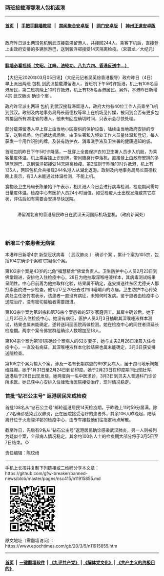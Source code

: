 ### 两班接载滞鄂港人包机返港
------------------------

#### [首页](https://github.com/gfw-breaker/banned-news/blob/master/README.md) &nbsp;&nbsp;|&nbsp;&nbsp; [手把手翻墙教程](https://github.com/gfw-breaker/guides/wiki) &nbsp;&nbsp;|&nbsp;&nbsp; [禁闻聚合安卓版](https://github.com/gfw-breaker/bn-android) &nbsp;&nbsp;|&nbsp;&nbsp; [网门安卓版](https://github.com/oGate2/oGate) &nbsp;&nbsp;|&nbsp;&nbsp; [神州正道安卓版](https://github.com/SzzdOgate/update) 



<div><img alt="" class="aligncenter wp-post-image" src="https://i.epochtimes.com/assets/uploads/2020/03/2003041003452188-600x400.jpg"/>
<div class="red16 caption">
 政府昨日派出两班包机到武汉接载滞留港人，共接回244人。乘客下机后，直接登上由政府安排的多辆旅游巴，送到骏洋邨接受14天隔离检疫。（宋碧龙／大纪元）
</div>
</div><hr/>

#### [翻墙必看视频（文昭、江峰、法轮功、八九六四、香港反送中...）](https://github.com/gfw-breaker/banned-news/blob/master/pages/link3.md)

<div><p>
 【大纪元2020年03月05日讯】（大纪元记者吴英综香港报导）政府昨日（4日）早上派出两班
 <ok href="https://www.epochtimes.com/gb/tag/%E5%8C%85%E6%9C%BA.html">
  包机
 </ok>
 到武汉接载滞留港人，首班机下午5时许抵港，机上有109名香港居民，第二班机晚上10时许抵港，机上有135名香港居民。另外，本港昨日新增4宗
 <ok href="https://www.epochtimes.com/gb/tag/%E6%AD%A6%E6%B1%89%E8%82%BA%E7%82%8E.html">
  武汉肺炎
 </ok>
 <ok href="https://www.epochtimes.com/gb/tag/%E7%A1%AE%E8%AF%8A%E4%B8%AA%E6%A1%88.html">
  确诊个案
 </ok>
 。
</p>
<p>
 政府昨早派出两班
 <ok href="https://www.epochtimes.com/gb/tag/%E5%8C%85%E6%9C%BA.html">
  包机
 </ok>
 到武汉接载滞留港人，政府大约有40位工作人员乘坐飞机到武汉。政制及内地事务局局长聂德权等早上在机场见传媒，被问到会否有更多包机接回所有湖北省的港人，他未有回应确切时间，只表示会尽快处理。
</p>
<p>
 部分载滞留港人早上穿上由当地小区提供的保护设备，陆续由当地政府安排的专车，送到机场。他们抵达机场后，由卫生署和入境处工作人员量体温和登记，每人获发一个用作识别的牌，及装有防护衣、消毒洗手液及卫生署的健康通知的袋。
</p>
<p>
 首班包机昨日下午5时许降落，一批穿上全套保护衣的卫生署人员步入机舱，为乘客量度体温。机上乘客挂上识别牌，带同随身行李落机，直接登上由政府安排的多辆旅游巴，送到骏洋邨接受14天隔离检疫。第2班则于昨晚10时许抵港，机上有135人，两班包机合共接载244名港人从湖北返港。政制及内地事务局局长聂德权晚上表示，有3人未能通过体温检测，不能上机。
</p>
<p>
 食物及卫生局局长陈肇始下午表示，相关港人今日会进行病毒检测，检疫期间需每日量度体温。检疫中心有医护人员24小时当值，如受检疫人士出现发烧或其它症状，评估后如有需要会安排尽快送院。
</p>
<figure class="wp-caption aligncenter" id="attachment_11915864" style="width: 450px">
 <ok href="http://i.epochtimes.com/assets/uploads/2020/03/a2-2@1200x1200.jpg">
  <img alt="" class="size-medium wp-image-11915864" src="http://i.epochtimes.com/assets/uploads/2020/03/a2-2@1200x1200-450x279.jpg"/>
 </ok>
 <br/><figcaption class="wp-caption-text">
  滞留湖北省的香港居民昨日在武汉天河国际机场登机。（政府新闻处）
 </figcaption><br/>
</figure><br/>
<h3>
 新增三个案患者无病征
</h3>
<p>
 本港昨日新增4宗
 <ok href="https://www.epochtimes.com/gb/tag/%E6%96%B0%E5%9E%8B%E5%86%A0%E7%8A%B6%E7%97%85%E6%AF%92.html">
  新型冠状病毒
 </ok>
 （
 <ok href="https://www.epochtimes.com/gb/tag/%E6%AD%A6%E6%B1%89%E8%82%BA%E7%82%8E.html">
  武汉肺炎
 </ok>
 ）
 <ok href="https://www.epochtimes.com/gb/tag/%E7%A1%AE%E8%AF%8A%E4%B8%AA%E6%A1%88.html">
  确诊个案
 </ok>
 ，累计个案为105宗，包括104宗确诊个案和1宗疑似个案。
</p>
<p>
 第102宗个案是43岁的北角“福慧精舍”佛堂负责人。卫生防护中心人员2月23日到佛堂跟进，安排他入住检疫中心，28日为他抽取深喉唾液样本，其病毒测试结果呈阴性。中心日前再为他抽取样化验，结果属不确定，遂安排送往东区尤德夫人那打素医院进一步检查。他1月17至20日去过四川峨嵋山的寺庙。卫生防护中心传染病处主任张竹君表示，该患者一直没有病征，未知何时发病。鉴于患者由检疫中心送院治疗，没有密切接触者需要跟进。
</p>
<p>
 第103宗个案为第91宗和第76宗个案患者的57岁家庭佣工。其雇主确诊后，她于上月25日入住检疫中心。她没有病征，医护人员3月3日抽取其深喉唾液样本测试，结果也属未能确定，遂转送玛丽医院再做检测。她在检疫中心的同住者须延长检疫期。两宗个案令佛堂群组确诊人数增加至18人。
</p>
<p>
 第104宗个案为第101宗确诊个案病人的62岁妻子，她与丈夫2月26日凌晨入住检疫中心，一直没有病征，其深喉唾液样本化验结果也属未能确定，3月3日获安排送院检查。
</p>
<p>
 第105宗个案为输入个案，涉及一名有长期病患的69岁女病人，居于跑马地乐陶苑维胜阁。她于1月31日至2月24日到访印度。她于2月23日在印度期间出现肚泻，返港后于28日出现发烧，她两度向一名中医求诊，3月3日到贝夫人普通科门诊诊所求医。她已获中心安排入住律敦治医院接受治疗，现时情况稳定。
</p>
<h3>
 首批“钻石公主号” 返港居民完成检疫
</h3>
<p>
 首批108名从“钻石公主号”邮轮返港居民14天检疫期，于昨晚上11时59分届满。除了2名确诊感染武汉肺炎，正在医院接受治疗的患者外，其余106人昨晚起，陆续离开位于火炭骏洋邨的检疫中心，由专车接载他们往指定地点解散。
</p>
<p>
 截至昨日，先后有9名从“钻石公主号”返港居民确诊感染武汉肺炎，另一人则被列为疑似个案，全部病人情况稳定。其余约100名人士的检疫期大部分将于3月5日至7日结束。◇
</p>
<p>
 责任编辑：陈玟绮
</p>
</div>
<hr/>
手机上长按并复制下列链接或二维码分享本文章：<br/>
https://github.com/gfw-breaker/banned-news/blob/master/pages/nsc415/n11915855.md <br/>
<a href='https://github.com/gfw-breaker/banned-news/blob/master/pages/nsc415/n11915855.md'><img src='https://github.com/gfw-breaker/banned-news/blob/master/pages/nsc415/n11915855.md.png'/></a> <br/>
原文地址（需翻墙访问）：https://www.epochtimes.com/gb/20/3/5/n11915855.htm


------------------------
#### [首页](https://github.com/gfw-breaker/banned-news/blob/master/README.md) &nbsp;|&nbsp; [一键翻墙软件](https://github.com/gfw-breaker/nogfw/blob/master/README.md) &nbsp;| [《九评共产党》](https://github.com/gfw-breaker/9ping.md/blob/master/README.md#九评之一评共产党是什么) | [《解体党文化》](https://github.com/gfw-breaker/jtdwh.md/blob/master/README.md) | [《共产主义的终极目的》](https://github.com/gfw-breaker/gczydzjmd.md/blob/master/README.md)


<img src='http://gfw-breaker.win/banned-news/pages/nsc415/n11915855.md' width='0px' height='0px'/>